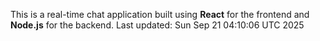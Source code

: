 This is a real-time chat application built using **React** for the frontend and **Node.js** for the backend.
Last updated: Sun Sep 21 04:10:06 UTC 2025

